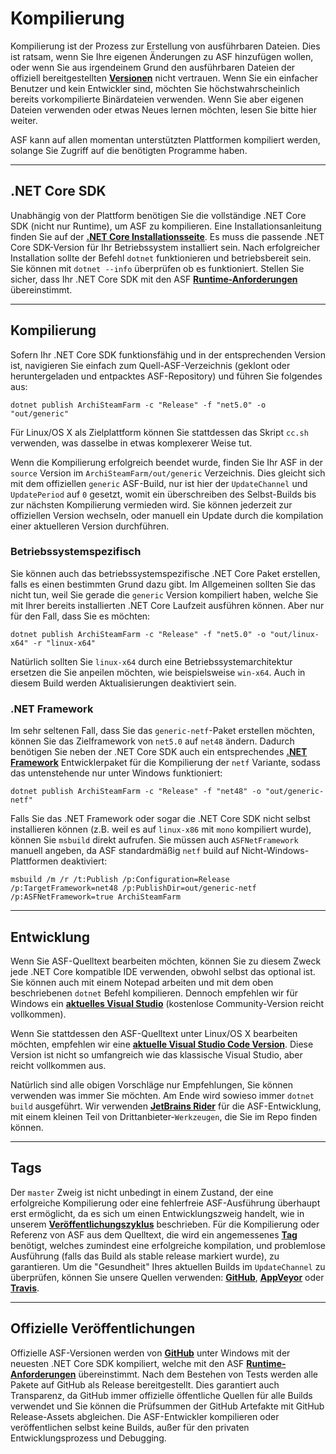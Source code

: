# Kompilierung

Kompilierung ist der Prozess zur Erstellung von ausführbaren Dateien. Dies ist ratsam, wenn Sie Ihre eigenen Änderungen zu ASF hinzufügen wollen, oder wenn Sie aus irgendeinem Grund den ausführbaren Dateien der offiziell bereitgestellten **[Versionen](https://github.com/JustArchiNET/ArchiSteamFarm/releases)** nicht vertrauen. Wenn Sie ein einfacher Benutzer und kein Entwickler sind, möchten Sie höchstwahrscheinlich bereits vorkompilierte Binärdateien verwenden. Wenn Sie aber eigenen Dateien verwenden oder etwas Neues lernen möchten, lesen Sie bitte hier weiter.

ASF kann auf allen momentan unterstützten Plattformen kompiliert werden, solange Sie Zugriff auf die benötigten Programme haben.

* * *

## .NET Core SDK

Unabhängig von der Plattform benötigen Sie die vollständige .NET Core SDK (nicht nur Runtime), um ASF zu kompilieren. Eine Installationsanleitung finden Sie auf der **[.NET Core Installationsseite](https://dotnet.microsoft.com/download)**. Es muss die passende .NET Core SDK-Version für Ihr Betriebssystem installiert sein. Nach erfolgreicher Installation sollte der Befehl `dotnet` funktionieren und betriebsbereit sein. Sie können mit `dotnet --info` überprüfen ob es funktioniert. Stellen Sie sicher, dass Ihr .NET Core SDK mit den ASF **[Runtime-Anforderungen](https://github.com/JustArchiNET/ArchiSteamFarm/wiki/Compatibility-de-DE#runtime-anforderungen)** übereinstimmt.

* * *

## Kompilierung

Sofern Ihr .NET Core SDK funktionsfähig und in der entsprechenden Version ist, navigieren Sie einfach zum Quell-ASF-Verzeichnis (geklont oder heruntergeladen und entpacktes ASF-Repository) und führen Sie folgendes aus:

```shell
dotnet publish ArchiSteamFarm -c "Release" -f "net5.0" -o "out/generic"
```

Für Linux/OS X als Zielplattform können Sie stattdessen das Skript `cc.sh` verwenden, was dasselbe in etwas komplexerer Weise tut.

Wenn die Kompilierung erfolgreich beendet wurde, finden Sie Ihr ASF in der `source` Version im `ArchiSteamFarm/out/generic` Verzeichnis. Dies gleicht sich mit dem offiziellen `generic` ASF-Build, nur ist hier der `UpdateChannel` und `UpdatePeriod` auf `0` gesetzt, womit ein überschreiben des Selbst-Builds bis zur nächsten Kompilierung vermieden wird. Sie können jederzeit zur offiziellen Version wechseln, oder manuell ein Update durch die kompilation einer aktuelleren Version durchführen.

### Betriebssystemspezifisch

Sie können auch das betriebssystemspezifische .NET Core Paket erstellen, falls es einen bestimmten Grund dazu gibt. Im Allgemeinen sollten Sie das nicht tun, weil Sie gerade die `generic` Version kompiliert haben, welche Sie mit Ihrer bereits installierten .NET Core Laufzeit ausführen können. Aber nur für den Fall, dass Sie es möchten:

```shell
dotnet publish ArchiSteamFarm -c "Release" -f "net5.0" -o "out/linux-x64" -r "linux-x64"
```

Natürlich sollten Sie `linux-x64` durch eine Betriebssystemarchitektur ersetzen die Sie anpeilen möchten, wie beispielsweise `win-x64`. Auch in diesem Build werden Aktualisierungen deaktiviert sein.

### .NET Framework

Im sehr seltenen Fall, dass Sie das `generic-netf`-Paket erstellen möchten, können Sie das Zielframework von `net5.0` auf `net48` ändern. Dadurch benötigen Sie neben der .NET Core SDK auch ein entsprechendes **[.NET Framework](https://dotnet.microsoft.com/download/visual-studio-sdks)** Entwicklerpaket für die Kompilierung der `netf` Variante, sodass das untenstehende nur unter Windows funktioniert:

```shell
dotnet publish ArchiSteamFarm -c "Release" -f "net48" -o "out/generic-netf"
```

Falls Sie das .NET Framework oder sogar die .NET Core SDK nicht selbst installieren können (z.B. weil es auf `linux-x86` mit `mono` kompiliert wurde), können Sie `msbuild` direkt aufrufen. Sie müssen auch `ASFNetFramework` manuell angeben, da ASF standardmäßig `netf` build auf Nicht-Windows-Plattformen deaktiviert:

```shell
msbuild /m /r /t:Publish /p:Configuration=Release /p:TargetFramework=net48 /p:PublishDir=out/generic-netf /p:ASFNetFramework=true ArchiSteamFarm
```

* * *

## Entwicklung

Wenn Sie ASF-Quelltext bearbeiten möchten, können Sie zu diesem Zweck jede .NET Core kompatible IDE verwenden, obwohl selbst das optional ist. Sie können auch mit einem Notepad arbeiten und mit dem oben beschriebenen `dotnet` Befehl kompilieren. Dennoch empfehlen wir für Windows ein **[aktuelles Visual Studio](https://visualstudio.microsoft.com/downloads)** (kostenlose Community-Version reicht vollkommen).

Wenn Sie stattdessen den ASF-Quelltext unter Linux/OS X bearbeiten möchten, empfehlen wir eine **[aktuelle Visual Studio Code Version](https://code.visualstudio.com/download)**. Diese Version ist nicht so umfangreich wie das klassische Visual Studio, aber reicht vollkommen aus.

Natürlich sind alle obigen Vorschläge nur Empfehlungen, Sie können verwenden was immer Sie möchten. Am Ende wird sowieso immer `dotnet build` ausgeführt. Wir verwenden **[JetBrains Rider](https://www.jetbrains.com/rider)** für die ASF-Entwicklung, mit einem kleinen Teil von Drittanbieter-`Werkzeugen`, die Sie im Repo finden können.

* * *

## Tags

Der `master` Zweig ist nicht unbedingt in einem Zustand, der eine erfolgreiche Kompilierung oder eine fehlerfreie ASF-Ausführung überhaupt erst ermöglicht, da es sich um einen Entwicklungszweig handelt, wie in unserem **[Veröffentlichungszyklus](https://github.com/JustArchiNET/ArchiSteamFarm/wiki/Release-cycle-de-DE)** beschrieben. Für die Kompilierung oder Referenz von ASF aus dem Quelltext, die wird ein angemessenes **[Tag](https://github.com/JustArchiNET/ArchiSteamFarm/tags)** benötigt, welches zumindest eine erfolgreiche kompilation, und problemlose Ausführung (falls das Build als stable release markiert wurde), zu garantieren. Um die "Gesundheit" Ihres aktuellen Builds im `UpdateChannel` zu überprüfen, können Sie unsere Quellen verwenden: **[GitHub](https://github.com/JustArchiNET/ArchiSteamFarm/actions)**, **[AppVeyor](https://ci.appveyor.com/project/JustArchi/ArchiSteamFarm)** oder **[Travis](https://travis-ci.com/JustArchiNET/ArchiSteamFarm)**.

* * *

## Offizielle Veröffentlichungen

Offizielle ASF-Versionen werden von **[GitHub](https://github.com/JustArchiNET/ArchiSteamFarm/actions)** unter Windows mit der neuesten .NET Core SDK kompiliert, welche mit den ASF **[Runtime-Anforderungen](https://github.com/JustArchiNET/ArchiSteamFarm/wiki/Compatibility-de-DE#runtime-anforderungen)** übereinstimmt. Nach dem Bestehen von Tests werden alle Pakete auf GitHub als Release bereitgestellt. Dies garantiert auch Transparenz, da GitHub immer offizielle öffentliche Quellen für alle Builds verwendet und Sie können die Prüfsummen der GitHub Artefakte mit GitHub Release-Assets abgleichen. Die ASF-Entwickler kompilieren oder veröffentlichen selbst keine Builds, außer für den privaten Entwicklungsprozess und Debugging.